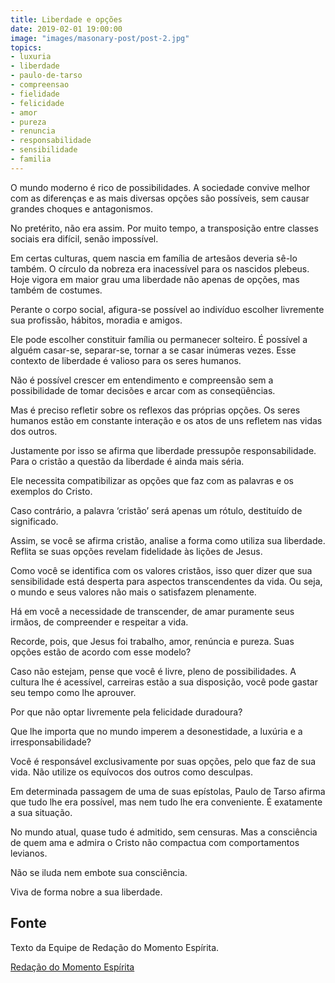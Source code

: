 ```yaml
---
title: Liberdade e opções
date: 2019-02-01 19:00:00
image: "images/masonary-post/post-2.jpg"
topics: 
- luxuria
- liberdade
- paulo-de-tarso
- compreensao
- fielidade
- felicidade
- amor
- pureza
- renuncia
- responsabilidade
- sensibilidade
- familia
---
```



O mundo moderno é rico de possibilidades.
A sociedade convive melhor com as diferenças e as mais diversas opções são
possíveis, sem causar grandes choques e antagonismos.

No pretérito, não era assim.
Por muito tempo, a transposição entre classes sociais era difícil, senão
impossível.

Em certas culturas, quem nascia em família de artesãos deveria sê-lo também.
O círculo da nobreza era inacessível para os nascidos plebeus.
Hoje vigora em maior grau uma liberdade não apenas de opções, mas também de
costumes.

Perante o corpo social, afigura-se possível ao indivíduo escolher livremente
sua profissão, hábitos, moradia e amigos.

Ele pode escolher constituir família ou permanecer solteiro.
É possível a alguém casar-se, separar-se, tornar a se casar inúmeras vezes.
Esse contexto de liberdade é valioso para os seres humanos.

Não é possível crescer em entendimento e compreensão sem a possibilidade de
tomar decisões e arcar com as conseqüências.

Mas é preciso refletir sobre os reflexos das próprias opções.
Os seres humanos estão em constante interação e os atos de uns refletem nas
vidas dos outros.

Justamente por isso se afirma que liberdade pressupõe responsabilidade.
Para o cristão a questão da liberdade é ainda mais séria.

Ele necessita compatibilizar as opções que faz com as palavras e os exemplos do
Cristo.

Caso contrário, a palavra ‘cristão’ será apenas um rótulo, destituído de
significado.

Assim, se você se afirma cristão, analise a forma como utiliza sua liberdade.
Reflita se suas opções revelam fidelidade às lições de Jesus.

Como você se identifica com os valores cristãos, isso quer dizer que sua
sensibilidade está desperta para aspectos transcendentes da vida.
Ou seja, o mundo e seus valores não mais o satisfazem plenamente.

Há em você a necessidade de transcender, de amar puramente seus irmãos, de
compreender e respeitar a vida.

Recorde, pois, que Jesus foi trabalho, amor, renúncia e pureza.
Suas opções estão de acordo com esse modelo?

Caso não estejam, pense que você é livre, pleno de possibilidades.
A cultura lhe é acessível, carreiras estão a sua disposição, você pode gastar
seu tempo como lhe aprouver.

Por que não optar livremente pela felicidade duradoura?

Que lhe importa que no mundo imperem a desonestidade, a luxúria e a
irresponsabilidade?

Você é responsável exclusivamente por suas opções, pelo que faz de sua vida.
Não utilize os equívocos dos outros como desculpas.

Em determinada passagem de uma de suas epístolas, Paulo de Tarso afirma que
tudo lhe era possível, mas nem tudo lhe era conveniente.
É exatamente a sua situação.

No mundo atual, quase tudo é admitido, sem censuras.
Mas a consciência de quem ama e admira o Cristo não compactua com
comportamentos levianos.

Não se iluda nem embote sua consciência.

Viva de forma nobre a sua liberdade.


## Fonte
Texto da Equipe de Redação do Momento Espírita.

[Redação do Momento Espírita](http://momento.com.br/pt/ler_texto.php?id=1262)
